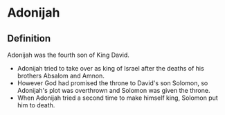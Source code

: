 # Adonijah

## Definition

Adonijah was the fourth son of King David.

* Adonijah tried to take over as king of Israel after the deaths of his brothers Absalom and Amnon.
* However God had promised the throne to David's son Solomon, so Adonijah's plot was overthrown and Solomon was given the throne.
* When Adonijah tried a second time to make himself king, Solomon put him to death.